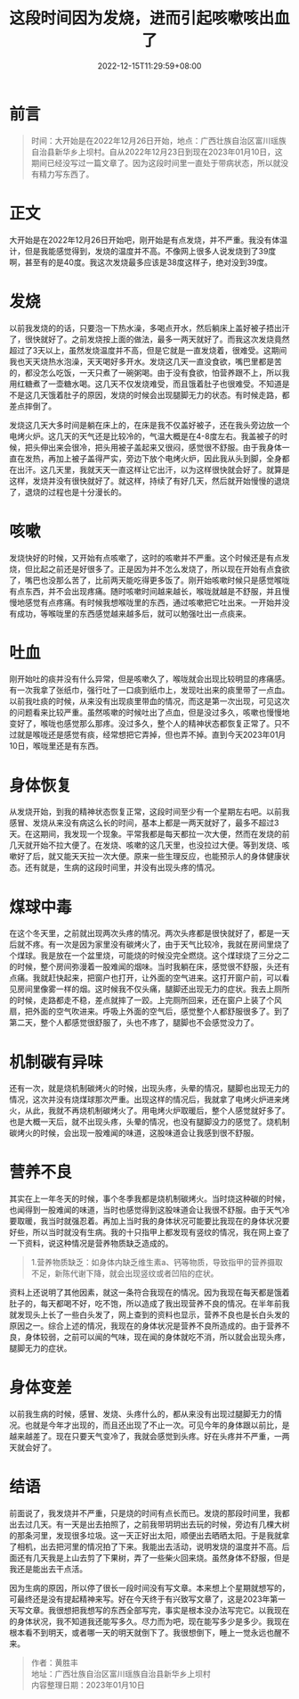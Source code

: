 ﻿---
title: "这段时间因为发烧，进而引起咳嗽咳出血了"
description: 发烧这几天大多时间是躺在床上的，在床是我不仅盖好被子，还在我头旁边放一个电烤火炉。我盖被子的时候，把头伸出来会很冷，把头用被子盖起来又很闷，感觉很不舒服。 
featured_image: "/images/Head/2022/Head-202212181416.jpg"
tags: [发烧,感冒,咳嗽,吐血]
categories: 生病
date: 2022-12-15T11:29:59+08:00

---

# 前言

> 时间：大开始是在2022年12月26日开始，地点：广西壮族自治区富川瑶族自治县新华乡上坝村。自从2022年12月23日到现在2023年01月10日，这期间已经没写过一篇文章了。因为这段时间里一直处于带病状态，所以就没有精力写东西了。

# 正文

大开始是在2022年12月26日开始吧，刚开始是有点发烧，并不严重。我没有体温计，但是我能感觉得到，发烧的温度并不高。不像网上很多人说发烧到了39度啊，甚至有的是40度。我这次发烧最多应该是38度这样子，绝对没到39度。

# 发烧

以前我发烧的的话，只要泡一下热水澡，多喝点开水，然后躺床上盖好被子捂出汗了，很快就好了。之前发烧按上面的做法，最多一两天就好了。而我这次发烧竟然超过了3天以上，虽然发烧温度并不高，但是它就是一直发烧着，很难受。这期间我也天天烧热水泡澡，天天喝好多开水。发烧这几天一直没食欲，嘴巴里都是苦的，都没怎么吃饭，一天只煮了一碗粥喝。由于没有食欲，怕营养跟不上，所以我用红糖煮了一壶糖水喝。这几天不仅发烧难受，而且饿着肚子也很难受。不知道是不是这几天饿着肚子的原因，发烧的时候会出现腿脚无力的状态。有时候走路，都差点摔倒了。

发烧这几天大多时间是躺在床上的，在床是我不仅盖好被子，还在我头旁边放一个电烤火炉。这几天的天气还是比较冷的，气温大概是在4-8度左右。我盖被子的时候，把头伸出来会很冷，把头用被子盖起来又很闷，感觉很不舒服。由于我身体一直在发热，再加上被子盖得严实，旁边下放个电烤火炉，因此我从头到脚，全身都在出汗。这几天里，我就天天一直这样让它出汗，以为这样很快就会好了。就算是这样，发烧并没有很快就好了。就这样，持续了有好几天，然后就开始慢慢的退烧了，退烧的过程也是十分漫长的。

# 咳嗽

发烧快好的时候，又开始有点咳嗽了，这时的咳嗽并不严重。这个时候还是有点发烧，但比起之前还是好很多了。正是因为并不怎么发烧了，所以现在开始有点食欲了，嘴巴也没那么苦了，比前两天能吃得更多饭了。刚开始咳嗽时候只是感觉喉咙有点东西，并不会出现疼痛。随时咳嗽时间越来越长，喉咙就越是不舒服，并且慢慢地感觉有点疼痛。有时候我想喉咙里的东西，通过咳嗽把它吐出来。一开始并没有成功，等喉咙里的东西感觉越来越多后，就可以勉强吐出一点痰来。

# 吐血

刚开始吐的痰并没有什么异常，但是咳嗽久了，喉咙就会出现比较明显的疼痛感。有一次我拿了张纸巾，强行吐了一口痰到纸巾上，发现吐出来的痰里带了一点血。以前我吐痰的时候，从来没有出现痰里带血的情况，而这是第一次出现，可见这次的问题看来比较严重。虽然咳嗽的时候吐出了点血，但是没过多久，咳嗽也慢慢地变好了，喉咙也感觉那么那疼。没过多久，整个人的精神状态都恢复正常了。只不过就是喉咙还是感觉有痰，经常想把它弄掉，但也弄不掉。直到今天2023年01月10日，喉咙里还是有东西。

# 身体恢复

从发烧开始，到我的精神状态恢复正常，这段时间至少有一个星期左右吧。以前我感冒、发烧从来没有病这么长的时间，基本上都是一两天就好了，最多不超过3天。在这期间，我发现一个现象。平常我都是每天都拉一次大便，然而在发烧的前几天就开始不拉大便了。在发烧、咳嗽的这几天里，也没拉过大便。等到发烧、咳嗽好了后，就又能天天拉一次大便。原来一些生理反应，也能预示人的身体健康状态。还有就是，生病的这段时间里，并没有出现头疼的情况。

# 煤球中毒

在这个冬天里，之前就出现两次头疼的情况。两次头疼都是很快就好了，都是一天后就不疼。有一次是因为家里没有碳烤火了，由于天气比较冷，我就在房间里烧了个煤球。我是放在一个盆里烧，可能烧的时候没完全燃烧。这个煤球烧了三分之二的时候，整个房间弥漫着一股难闻的烟味。当时我躺在床，感觉很不舒服，头还有点痛。我就赶快起来，把窗户也打开，让外面的空气进来。这打开窗户前，可以看见房间里像雾一样的烟。这时候我不仅头痛，腿脚还出现无力的症状。我去上厕所的时候，走路都走不稳，差点就摔了一跤。上完厕所回来，还在窗户上装了个风扇，把外面的空气吹进来。呼吸上外面的空气后，感觉整个人都舒服很多了。到了第二天，整个人都感觉很舒服了，头也不疼了，腿脚也不会感觉没力了。

# 机制碳有异味

还有一次，就是烧机制碳烤火的时候，出现头疼，头晕的情况，腿脚也出现无力的情况，这次并没有烧煤球那次严重。出现这样的情况后，我就拿了电烤火炉进来烤火，从此，我就不再烧机制碳烤火了。用电烤火炉取暖后，整个人感觉就好多了。也是大概一天后，就不出现头疼，头晕的情况，也没有腿脚没力的感觉了。烧机制碳烤火的时候，会出现一股难闻的味道，这股味道会让我感到很不舒服。

# 营养不良

其实在上一年冬天的时候，事个冬季我都是烧机制碳烤火。当时烧这种碳的时候，也闻得到一股难闻的味道，当时也感觉得到这股味道会让我很不舒服。由于天气冷要取暖，我当时就强忍着。再加上当时我的身体状况可能要比我现在的身体状况要好些，所以当时就没有生病。我的十只指甲上都发现有竖纹的情况，我在网上查了一下资料，说这种情况是营养物质缺乏造成的。

> 1.营养物质缺乏：如身体内缺乏维生素a、钙等物质，导致指甲的营养摄取不足，新陈代谢下降，就会出现竖纹或者凹陷的症状。

资料上还说明了其他因素，就这一条符合我现在的情况。因为我现在每天都是饿着肚子的，每天都喝不好，吃不饱，所以造成了我出现营养不良的情况。在半年前我就发现头上长了一些白头发了，网上查到的资料也显示，营养不良也是长白头发的原因之一。综合上述的情况，我现在的身体状况是营养不良所造成的。由于营养不良，身体较弱，之前可以闻的气味，现在闻的身体就吃不消，所以就会出现头疼，腿脚无力的症状。

# 身体变差

以前我生病的时候，感冒、发烧、头疼什么的，都从来没有出现过腿脚无力的情况。也就是今年才出现的，而且还出现了不止一次。可见今年的身体跟以前比，是越来越差了。现在只要天气变冷了，我就会感觉到头疼。好在头疼并不严重，一两天就会好了。

# 结语

前面说了，我发烧并不严重，只是烧的时间有点长而已。发烧的那段时间里，我都出去过几天。有一天是出去拍照了，之前我带玥玥出去玩的时候，旁边有几棵大树的那条河里，发现很多垃圾。这一天正好出太阳，顺便出去晒晒太阳。于是我就拿了相机，出去把河里的情况拍了下来。我能出去活动，说明发烧的温度并不高。后面还有几天我是上山去剪了下果树，弄了一些柴火回来烧。虽然身体不舒服，但是我还是能出去干点活。

因为生病的原因，所以停了很长一段时间没有写文章。本来想上个星期就想写的，可最终还是没有提起精神来写。好在今天终于有兴致写文章了，这是2023年第一天写文章。我很想把我想写的东西全部写完，事实是根本没办法写完它。以我现在的身体状况，我不知道我还能写多久。尽力而为吧，现在能写多少是多少。我现在根本看不到明天，或者哪一天的明天就倒下了。我很想倒下，睡上一觉永远也醒不来。

> 作者：黄胜丰  
地址：广西壮族自治区富川瑶族自治县新华乡上坝村  
内容整理日期：2023年01月10日